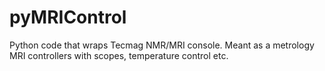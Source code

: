 # pyMRIControl
Python code that wraps Tecmag NMR/MRI console.  Meant as a metrology MRI controllers with scopes, temperature control etc.

